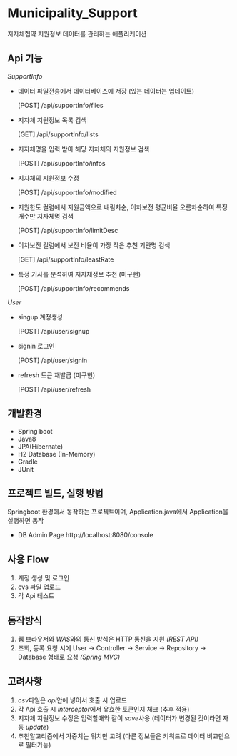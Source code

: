 # Municipality_Support

지자체협약 지원정보 데이터를 관리하는 애플리케이션

## Api 기능

*SupportInfo*
- 데이터 파일전송에서 데이터베이스에 저장 (있는 데이터는 업데이트)

    [POST] /api/supportInfo/files

- 지자체 지원정보 목록 검색

    [GET] /api/supportInfo/lists

-  지자체명을 입력 받아 해당 지차체의 지원정보 검색
 
    [POST] /api/supportInfo/infos
  
 - 지자체의 지원정보 수정
    
    [POST] /api/supportInfo/modified
  
 - 지원한도 컬럼에서 지원금액으로 내림차순, 이차보전 평균비율 오름차순하여 특정 개수만 지자체명 검색
  
    [POST] /api/supportInfo/limitDesc
  
 - 이차보전 컬럼에서 보전 비율이 가장 작은 추천 기관명 검색

    [GET] /api/supportInfo/leastRate
  
 -  특정 기사를 분석하여 지자체정보 추천 (미구현)
  
    [POST] /api/supportInfo/recommends
 
 *User*
- singup 계정생성      
  
  [POST] /api/user/signup
  
- signin 로그인
 
  [POST] /api/user/signin
  
- refresh 토큰 재발급 (미구현)
 
  [POST] /api/user/refresh

## 개발환경
- Spring boot
- Java8
- JPA(Hibernate)
- H2 Database (In-Memory)
- Gradle
- JUnit

## 프로젝트 빌드, 실행 방법

Springboot 환경에서 동작하는 프로젝트이며, Application.java에서 Application을 실행하면 동작

- DB Admin Page
http://localhost:8080/console

## 사용 Flow
1. 계정 생성 및 로그인  
2. cvs 파일 업로드 
3. 각 Api 테스트

## 동작방식
1. 웹 브라우저와 *WAS*와의 통신 방식은 HTTP 통신을 지원 *(REST API)*
2. 조회, 등록 요청 시에 User -> Controller -> Service -> Repository -> Database 형태로 요청 *(Spring MVC)*

## 고려사항
1. *csv*파일은 *api*안에 넣어서 호출 시 업로드 
2. 각 Api 호출 시 *interceptor*에서 유효한 토큰인지 체크 (추후 적용)
3. 지자체 지원정보 수정은 입력할때와 같이 *save*사용 (데이터가 변경된 것이라면 자동 *update*)
4. 추천알고리즘에서 가중치는 위치만 고려 (다른 정보들은 키워드로 데이터 비교만으로 필터가능)